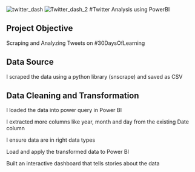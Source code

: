 ![twitter_dash](https://user-images.githubusercontent.com/40744059/177023186-24c4c051-a03d-4c87-9fca-eb8d13c56397.png)
![Twitter_dash_2](https://user-images.githubusercontent.com/40744059/177023188-0825ba85-e0ad-44c1-bb8e-46c3a0e35af9.png)
#Twitter Analysis using PowerBI

## Project Objective
Scraping and Analyzing Tweets on #30DaysOfLearning

## Data Source
I scraped the data using a python library (snscrape) and saved as CSV

## Data Cleaning and Transformation
I loaded the data into power query in Power BI

I extracted more columns like year, month and day from the existing Date column

I ensure data are in right data types

Load and apply the transformed data to Power BI

Built an interactive dashboard that tells stories about the data

